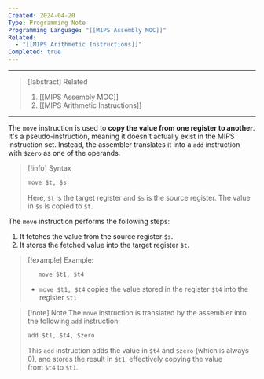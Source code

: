 ```yaml
---
Created: 2024-04-20
Type: Programming Note
Programming Language: "[[MIPS Assembly MOC]]"
Related:
  - "[[MIPS Arithmetic Instructions]]"
Completed: true
---
```

---

>[!abstract] Related
>1. [[MIPS Assembly MOC]]
>2. [[MIPS Arithmetic Instructions]]

---

The `move` instruction is used to **copy the value from one register to another**. It's a pseudo-instruction, meaning it doesn't actually exist in the MIPS instruction set. Instead, the assembler translates it into a `add` instruction with `$zero` as one of the operands.

> [!info] Syntax
> ```javascript
> move $t, $s
> ```
> 
> Here, `$t` is the target register and `$s` is the source register. The value in `$s` is copied to `$t`.

The `move` instruction performs the following steps:

1. It fetches the value from the source register `$s`.
2. It stores the fetched value into the target register `$t`.

> [!example] Example:
> ```javsdcript
>    move $t1, $t4
> ```
> - `move $t1, $t4` copies the value stored in the register `$t4` into the register `$t1`

> [!note] Note 
> The `move` instruction is translated by the assembler into the following `add` instruction:
> ```javascript
> add $t1, $t4, $zero
> ```
> 
> This `add` instruction adds the value in `$t4` and `$zero` (which is always 0), and stores the result in `$t1`, effectively copying the value from `$t4` to `$t1`.